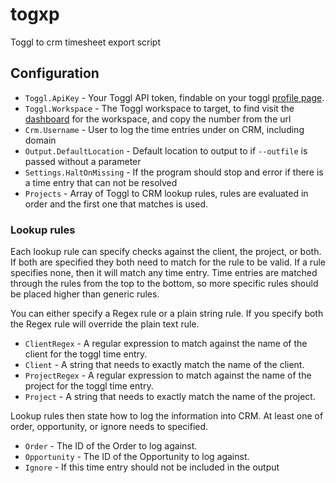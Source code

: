 # togxp

Toggl to crm timesheet export script

## Configuration

* `Toggl.ApiKey` - Your Toggl API token, findable on your toggl [profile page](https://toggl.com/app/profile).
* `Toggl.Workspace` - The Toggl workspace to target, to find visit the [dashboard](https://toggl.com/app/dashboard/me) for the workspace, and copy the number from the url
* `Crm.Username` - User to log the time entries under on CRM, including domain
* `Output.DefaultLocation` - Default location to output to if `--outfile` is passed without a parameter
* `Settings.HaltOnMissing` - If the program should stop and error if there is a time entry that can not be resolved
* `Projects` - Array of Toggl to CRM lookup rules, rules are evaluated in order and the first one that matches is used.

### Lookup rules

Each lookup rule can specify checks against the client, the project, or both. If both are specified they both need to match for the rule to be valid. If a rule specifies none, then it will match any time entry. Time entries are matched through the rules from the top to the bottom, so more specific rules should be placed higher than generic rules.

You can either specify a Regex rule or a plain string rule. If you specify both the Regex rule will override the plain text rule.

* `ClientRegex` - A regular expression to match against the name of the client for the toggl time entry.
* `Client` - A string that needs to exactly match the name of the client.
* `ProjectRegex` - A regular expression to match against the name of the project for the toggl time entry.
* `Project` - A string that needs to exactly match the name of the project.

Lookup rules then state how to log the information into CRM. At least one of order, opportunity, or ignore needs to specified.

* `Order` - The ID of the Order to log against.
* `Opportunity` - The ID of the Opportunity to log against.
* `Ignore` - If this time entry should not be included in the output
